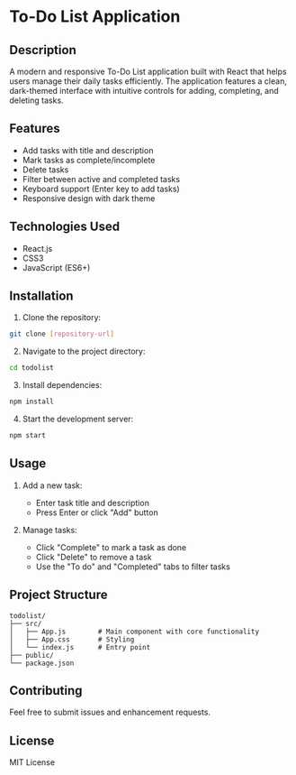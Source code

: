 # To-Do List Application

## Description
A modern and responsive To-Do List application built with React that helps users manage their daily tasks efficiently. The application features a clean, dark-themed interface with intuitive controls for adding, completing, and deleting tasks.

## Features
- Add tasks with title and description
- Mark tasks as complete/incomplete
- Delete tasks
- Filter between active and completed tasks
- Keyboard support (Enter key to add tasks)
- Responsive design with dark theme

## Technologies Used
- React.js
- CSS3
- JavaScript (ES6+)

## Installation

1. Clone the repository:
```bash
git clone [repository-url]
```

2. Navigate to the project directory:
```bash
cd todolist
```

3. Install dependencies:
```bash
npm install
```

4. Start the development server:
```bash
npm start
```

## Usage
1. Add a new task:
   - Enter task title and description
   - Press Enter or click "Add" button

2. Manage tasks:
   - Click "Complete" to mark a task as done
   - Click "Delete" to remove a task
   - Use the "To do" and "Completed" tabs to filter tasks

## Project Structure
```
todolist/
├── src/
│   ├── App.js        # Main component with core functionality
│   ├── App.css       # Styling
│   └── index.js      # Entry point
├── public/
└── package.json
```

## Contributing
Feel free to submit issues and enhancement requests.

## License
MIT License
